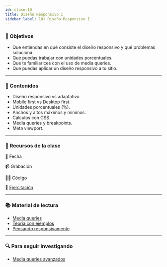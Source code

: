 ```yaml
---
id: clase-10
title: Diseño Responsivo I
sidebar_label: 10) Diseño Responsivo I
---
```


### 🏁 Objetivos

- Que entiendas en qué consiste el diseño responsivo y qué problemas soluciona.
- Que puedas trabajar con unidades porcentuales.
- Que te familiarices con el uso de media queries.
- Que puedas aplicar un diseño responsivo a tu sitio.

---

### 📝 Contenidos

- Diseño responsivo vs adaptativo.
- Mobile first vs Desktop first.
- Unidades porcentuales (%).
- Anchos y altos máximos y mínimos.
- Cálculos con CSS.
- Media queries y breakpoints.
- Meta viewport.

---

### 🚀 Recursos de la clase

📆 Fecha

📹 Grabación

👩‍💻 Código

💪 [Ejercitación](https://github.com/Ada-IT/ejercicios-frontend/blob/master/modulo-1/ejercicios/10-dise%C3%B1o-responsivo-I.md)

---

### 📚 Material de lectura

- [Media queries](https://frontend.adaitw.org/docs/html-css/hc16)
- [Teoría con ejemplos](https://ada7matm.github.io/pages/media-query.html)
- [Pensando responsivamente](https://www.freecodecamp.org/news/how-to-start-thinking-responsively/)

---

### 🔍 Para seguir investigando

- [Media queries avanzados](https://css-tricks.com/logic-in-media-queries/)
